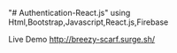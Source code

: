 "# Authentication-React.js" 
using Html,Bootstrap,Javascript,React.js,Firebase

Live Demo http://breezy-scarf.surge.sh/
